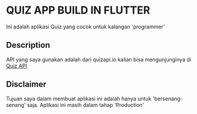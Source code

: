 # QUIZ APP BUILD IN FLUTTER
Ini adalah aplikasi Quiz yang cocok untuk kalangan 'programmer'

## Description
API yang saya gunakan adalah dari quizapi.io kalian bisa mengunjunginya di [Quiz API](https://quizapi.io/)

## Disclaimer
Tujuan saya dalam membuat aplikasi ini adalah hanya untuk 'bersenang-senang' saja.
Aplikasi ini masih dalam tahap 'Production'
